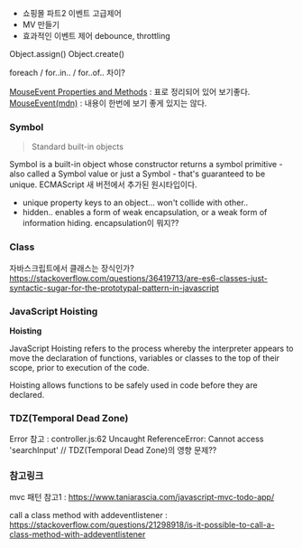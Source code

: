 - 쇼핑몰 파트2 이벤트 고급제어
- MV 만들기
- 효과적인 이벤트 제어 debounce, throttling


Object.assign()
Object.create()

foreach / for..in.. / for..of.. 차이?


[MouseEvent Properties and Methods](https://www.w3schools.com/jsref/obj_mouseevent.asp) : 표로 정리되어 있어 보기좋다.
[MouseEvent(mdn)](https://developer.mozilla.org/en-US/docs/Web/API/MouseEvent) : 내용이 한번에 보기 좋게 있지는 않다.

### Symbol 
> Standard built-in objects

Symbol is a built-in object whose constructor returns a symbol primitive - also called a Symbol value or just a Symbol - that's guaranteed to be unique. ECMAScript 새 버전에서 추가된 원시타입이다.

- unique property keys to an object... won't collide with other..
- hidden.. enables a form of weak encapsulation, or a weak form of information hiding. encapsulation이 뭐지??


### Class

자바스크립트에서 클래스는 장식인가?
https://stackoverflow.com/questions/36419713/are-es6-classes-just-syntactic-sugar-for-the-prototypal-pattern-in-javascript

### JavaScript Hoisting

**Hoisting**

JavaScript Hoisting refers to the process whereby the interpreter appears to move the declaration of functions, variables or classes to the top of their scope, prior to execution of the code.

Hoisting allows functions to be safely used in code before they are declared.

### TDZ(Temporal Dead Zone)

Error 참고 : controller.js:62 Uncaught ReferenceError: Cannot access 'searchInput' // TDZ(Temporal Dead Zone)의 영향 문제??

### 참고링크

mvc 패턴 참고1 : https://www.taniarascia.com/javascript-mvc-todo-app/

call a class method with addeventlistener : https://stackoverflow.com/questions/21298918/is-it-possible-to-call-a-class-method-with-addeventlistener